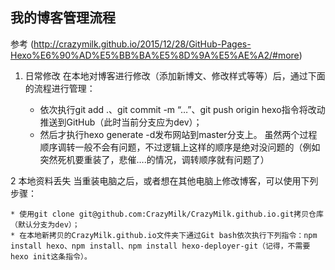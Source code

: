 ## 我的博客管理流程 
参考 (http://crazymilk.github.io/2015/12/28/GitHub-Pages-Hexo%E6%90%AD%E5%BB%BA%E5%8D%9A%E5%AE%A2/#more)

1. 日常修改
在本地对博客进行修改（添加新博文、修改样式等等）后，通过下面的流程进行管理：

	* 依次执行git add .、git commit -m “…”、git push origin hexo指令将改动推送到GitHub（此时当前分支应为dev）；
	* 然后才执行hexo generate -d发布网站到master分支上。
	  虽然两个过程顺序调转一般不会有问题，不过逻辑上这样的顺序是绝对没问题的（例如突然死机要重装了，悲催….的情况，调转顺序就有问题了）

2 本地资料丢失
当重装电脑之后，或者想在其他电脑上修改博客，可以使用下列步骤：

	* 使用git clone git@github.com:CrazyMilk/CrazyMilk.github.io.git拷贝仓库（默认分支为dev）；
	* 在本地新拷贝的CrazyMilk.github.io文件夹下通过Git bash依次执行下列指令：npm install hexo、npm install、npm install hexo-deployer-git（记得，不需要hexo init这条指令）。